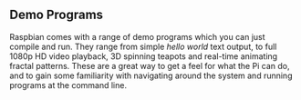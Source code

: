 ## Demo Programs

Raspbian comes with a range of demo programs which you can just compile and run. They range from simple *hello world* text output, to full 1080p HD video playback, 3D spinning teapots and real-time animating fractal patterns. These are a great way to get a feel for what the Pi can do, and to gain some familiarity with navigating around the system and running programs at the command line.

